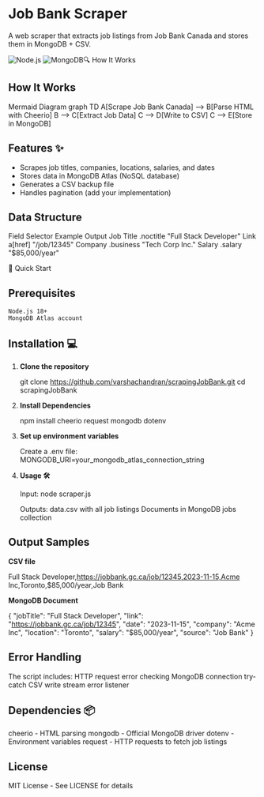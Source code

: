 # Job Bank Scraper 

A web scraper that extracts job listings from Job Bank Canada and stores them in MongoDB + CSV.

![Node.js](https://img.shields.io/badge/Node.js-14.x+-green)
![MongoDB](https://img.shields.io/badge/MongoDB-Atlas-blue)🔍 How It Works

## How It Works

Mermaid Diagram
graph TD
    A[Scrape Job Bank Canada] --> B[Parse HTML with Cheerio]
    B --> C[Extract Job Data]
    C --> D[Write to CSV]
    C --> E[Store in MongoDB]

## Features ✨
- Scrapes job titles, companies, locations, salaries, and dates
- Stores data in MongoDB Atlas (NoSQL database)
- Generates a CSV backup file
- Handles pagination (add your implementation)

## Data Structure

Field	        Selector	        Example Output
Job Title	 .noctitle	        "Full Stack Developer"
Link	        a[href]	        "/job/12345"
Company	 .business	        "Tech Corp Inc."
Salary	        .salary	        "$85,000/year"

🚀 Quick Start
## Prerequisites

    Node.js 18+
    MongoDB Atlas account

## Installation 💻

1. **Clone the repository**
   
   git clone https://github.com/varshachandran/scrapingJobBank.git
   cd scrapingJobBank

2. **Install Dependencies**

   npm install cheerio request mongodb dotenv

3. **Set up environment variables**

   Create a .env file:
    MONGODB_URI=your_mongodb_atlas_connection_string

4. **Usage 🛠️**

   Input:
   node scraper.js

   Outputs:
   data.csv with all job listings
   Documents in MongoDB jobs collection

## Output Samples

  **CSV file**

  Full Stack Developer,https://jobbank.gc.ca/job/12345,2023-11-15,Acme Inc,Toronto,$85,000/year,Job Bank

  **MongoDB Document**

  {
  "jobTitle": "Full Stack Developer",
  "link": "https://jobbank.gc.ca/job/12345",
  "date": "2023-11-15",
  "company": "Acme Inc",
  "location": "Toronto",
  "salary": "$85,000/year",
  "source": "Job Bank"
  }

## Error Handling

  The script includes:
  HTTP request error checking
  MongoDB connection try-catch
  CSV write stream error listener

## Dependencies 📦

   cheerio - HTML parsing
   mongodb - Official MongoDB driver
   dotenv - Environment variables
   request - HTTP requests to fetch job listings 

## License

  MIT License - See LICENSE for details

  